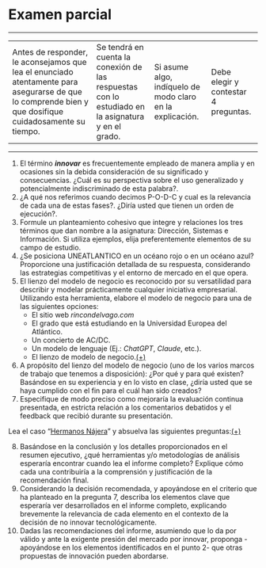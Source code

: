 # Examen parcial

---

|||||
|-|-|-|-|
|Antes de responder, le aconsejamos que lea el enunciado atentamente para asegurarse de que lo comprende bien y que dosifique cuidadosamente su tiempo.|Se tendrá en cuenta la conexión de las respuestas con lo estudiado en la asignatura y en el grado.|Si asume algo, indíquelo de modo claro en la explicación.|Debe elegir y contestar 4 preguntas.|

---

01. El término ***innovar*** es frecuentemente empleado de manera amplia y en ocasiones sin la debida consideración de su significado y consecuencias. ¿Cuál es su perspectiva sobre el uso generalizado y potencialmente indiscriminado de esta palabra?.
01. ¿A qué nos referimos cuando decimos P-O-D-C y cual es la relevancia de cada una de estas fases?. ¿Diría usted que tienen un orden de ejecución?.
01. Formule un planteamiento cohesivo que integre y relaciones los tres términos que dan nombre a la asignatura: Dirección, Sistemas e Información. Si utiliza ejemplos, elija preferentemente elementos de su campo de estudio.
01. ¿Se posiciona UNEATLANTICO en un océano rojo o en un océano azul? Proporcione una justificación detallada de su respuesta, considerando las estrategias competitivas y el entorno de mercado en el que opera.
01. El lienzo del modelo de negocio es reconocido por su versatilidad para describir y modelar prácticamente cualquier iniciativa empresarial. Utilizando esta herramienta, elabore el modelo de negocio para una de las siguientes opciones:
    - El sitio web *rincondelvago.com*
    - El grado que está estudiando en la Universidad Europea del Atlántico.
    - Un concierto de AC/DC.
    - Un modelo de lenguaje (Ej.: *ChatGPT*, *Claude*, etc.).
    - El lienzo de modelo de negocio.[(+)](documents/canvasLLM.md)
01. A propósito del lienzo del modelo de negocio (uno de los varios marcos de trabajo que tenemos a disposición): ¿Por qué y para qué existen? Basándose en su experiencia y en lo visto en clase, ¿diría usted que se haya cumplido con el fin para el cuál han sido creados?
01. Especifique de modo preciso como mejoraría la evaluación continua presentada, en estricta relación a los comentarios debatidos y el feedback que recibió durante su presentación.

Lea el caso “[Hermanos Nájera](documents/casoHermanosNajera.md)” y absuelva las siguientes preguntas:[(+)](documents/casoHermanosNajeraPropuesta.md)

08. Basándose en la conclusión y los detalles proporcionados en el resumen ejecutivo, ¿qué herramientas y/o metodologías de análisis esperaría encontrar cuando lea el informe completo? Explique cómo cada una contribuiría a la comprensión y justificación de la recomendación final.
09. Considerando la decisión recomendada, y apoyándose en el criterio que ha planteado en la pregunta 7, describa los elementos clave que esperaría ver desarrollados en el informe completo, explicando brevemente la relevancia de cada elemento en el contexto de la decisión de no innovar tecnológicamente.
10. Dadas las recomendaciones del informe, asumiendo que lo da por válido y ante la exigente presión del mercado por innovar, proponga -apoyándose en los elementos identificados en el punto 2- que otras propuestas de innovación pueden abordarse.
